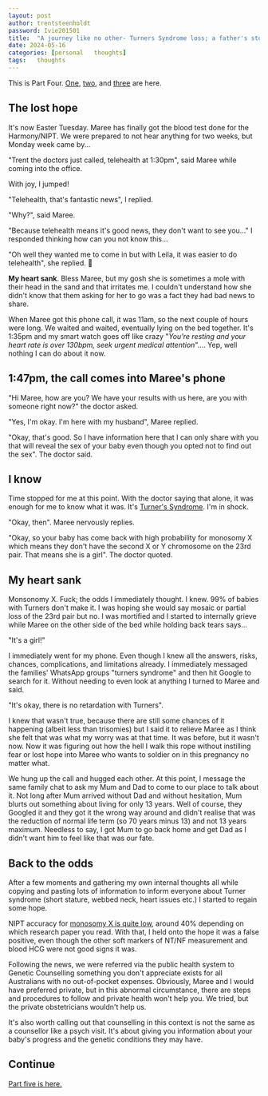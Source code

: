 ```yaml
---
layout: post
author: trentsteenholdt
password: Ivie201501
title:  "A journey like no other- Turners Syndrome loss; a father's story #4"
date: 2024-05-16
categories: [personal   thoughts]
tags:   thoughts
---
```


This is Part Four. [One](/2024/05/16/a-journey-like-no-other-turner-syndrome-loss-a-fathers-story-1/), [two](/2024/05/16/a-journey-like-no-other-turner-syndrome-loss-a-fathers-story-2/), and [three](/2024/05/16/a-journey-like-no-other-turner-syndrome-loss-a-fathers-story-3/) are here.

## The lost hope

It's now Easter Tuesday. Maree has finally got the blood test done for the Harmony/NIPT. We were prepared to not hear anything for two weeks, but Monday week came by...

"Trent the doctors just called, telehealth at 1:30pm", said Maree while coming into the office.

With joy, I jumped!

"Telehealth, that's fantastic news", I replied.

"Why?", said Maree.

"Because telehealth means it's good news, they don't want to see you..." I responded thinking how can you not know this...

"Oh well they wanted me to come in but with Leila, it was easier to do telehealth", she replied. 🚩

**My heart sank**. Bless Maree, but my gosh she is sometimes a mole with their head in the sand and that irritates me. I couldn't understand how she didn't know that them asking for her to go was a fact they had bad news to share.

When Maree got this phone call, it was 11am, so the next couple of hours were long. We waited and waited, eventually lying on the bed together. It's 1:35pm and my smart watch goes off like crazy "_You're resting and your heart rate is over 130bpm, seek urgent medical attention_".... Yep, well nothing I can do about it now.

## 1:47pm, the call comes into Maree's phone

"Hi Maree, how are you? We have your results with us here, are you with someone right now?" the doctor asked.

"Yes, I'm okay. I'm here with my husband", Maree replied.

"Okay, that's good. So I have information here that I can only share with you that will reveal the sex of your baby even though you opted not to find out the sex". The doctor said.

## I know

Time stopped for me at this point. With the doctor saying that alone, it was enough for me to know what it was. It's [Turner's Syndrome](https://www.mayoclinic.org/diseases-conditions/turner-syndrome/symptoms-causes/syc-20360782). I'm in shock.

"Okay, then". Maree nervously replies.

"Okay, so your baby has come back with high probability for monosomy X which means they don't have the second X or Y chromosome on the 23rd pair. That means she is a girl". The doctor quoted.

## My heart sank

Monsonomy X. Fuck; the odds I immediately thought. I knew. 99% of babies with Turners don't make it. I was hoping she would say mosaic or partial loss of the 23rd pair but no. I was mortified and I started to internally grieve while Maree on the other side of the bed while holding back tears says...

"It's a girl!"

I immediately went for my phone. Even though I knew all the answers, risks, chances, complications, and limitations already. I immediately messaged the families' WhatsApp groups "turners syndrome" and then hit Google to search for it. Without needing to even look at anything I turned to Maree and said.

"It's okay, there is no retardation with Turners".

I knew that wasn't true, because there are still some chances of it happening (albeit less than trisomies) but I said it to relieve Maree as I think she felt that was what my worry was at that time. It was before, but it wasn't now. Now it was figuring out how the hell I walk this rope without instilling fear or lost hope into Maree who wants to soldier on in this pregnancy no matter what.

We hung up the call and hugged each other. At this point, I message the same family chat to ask my Mum and Dad to come to our place to talk about it. Not long after Mum arrived without Dad and without hesitation, Mum blurts out something about living for only 13 years. Well of course, they Googled it and they got it the wrong way around and didn't realise that was the reduction of normal life term (so 70 years minus 13) and not 13 years maximum. Needless to say, I got Mum to go back home and get Dad as I didn't want him to feel like that was our fate.

## Back to the odds

After a few moments and gathering my own internal thoughts all while copying and pasting lots of information to inform everyone about Turner syndrome (short stature, webbed neck, heart issues etc.) I started to regain some hope.

NIPT accuracy for [monosomy X is quite low](https://www.ncbi.nlm.nih.gov/pmc/articles/PMC8777823/), around 40% depending on which research paper you read. With that, I held onto the hope it was a false positive, even though the other soft markers of NT/NF measurement and blood HCG were not good signs it was.

Following the news, we were referred via the public health system to Genetic Counselling something you don't appreciate exists for all Australians with no out-of-pocket expenses. Obviously, Maree and I would have preferred private, but in this abnormal circumstance, there are steps and procedures to follow and private health won't help you. We tried, but the private obstetricians wouldn't help us.

It's also worth calling out that counselling in this context is not the same as a counsellor like a psych visit. It's about giving you information about your baby's progress and the genetic conditions they may have.

## Continue

[Part five is here.](/2024/05/16/a-journey-like-no-other-turner-syndrome-loss-a-fathers-story-5/)
